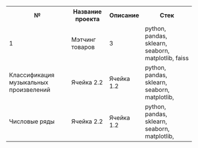 <table>
    <tr>
        <th>№</th>
        <th>Название проекта</th>
        <th>Описание</th>
        <th>Стек</th>
    </tr>
    <tr>
        <td>1</td>
        <td>Мэтчинг товаров</td>
        <td>3</td>
        <td>python, pandas, sklearn, seaborn, matplotlib, faiss</td>
    </tr>
    <tr>
        <td>Классификация музыкальных произвелений</td>
        <td>Ячейка 2.2</td>
        <td>Ячейка 1.2</td>
        <td>python, pandas, sklearn, seaborn, matplotlib,</td>
    </tr>
        <td>Числовые ряды</td>
        <td>Ячейка 2.2</td>
        <td>Ячейка 1.2</td>
        <td>python, pandas, sklearn, seaborn, matplotlib,</td>
</table>
